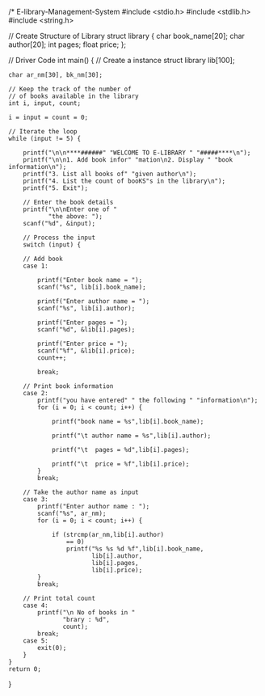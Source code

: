 /* E-library-Management-System
#include <stdio.h>
#include <stdlib.h>
#include <string.h>
  
// Create Structure of Library
struct library {
    char book_name[20];
    char author[20];
    int pages;
    float price;
};
  
// Driver Code
int main()
{
    // Create a instance
    struct library lib[100];
  
    char ar_nm[30], bk_nm[30];
  
    // Keep the track of the number of
    // of books available in the library
    int i, input, count;
  
    i = input = count = 0;
  
    // Iterate the loop
    while (input != 5) {
  
        printf("\n\n****######" "WELCOME TO E-LIBRARY " "#####****\n");
        printf("\n\n1. Add book infor" "mation\n2. Display " "book information\n");
        printf("3. List all books of" "given author\n");
        printf("4. List the count of booKS"s in the library\n");
        printf("5. Exit");
  
        // Enter the book details
        printf("\n\nEnter one of "
               "the above: ");
        scanf("%d", &input);
  
        // Process the input
        switch (input) {
  
        // Add book
        case 1:
  
            printf("Enter book name = ");
            scanf("%s", lib[i].book_name);
  
            printf("Enter author name = ");
            scanf("%s", lib[i].author);
  
            printf("Enter pages = ");
            scanf("%d", &lib[i].pages);
  
            printf("Enter price = ");
            scanf("%f", &lib[i].price);
            count++;
  
            break;
  
        // Print book information
        case 2:
            printf("you have entered" " the following " "information\n");
            for (i = 0; i < count; i++) {
  
                printf("book name = %s",lib[i].book_name);
  
                printf("\t author name = %s",lib[i].author);
  
                printf("\t  pages = %d",lib[i].pages);
  
                printf("\t  price = %f",lib[i].price);
            }
            break;
  
        // Take the author name as input
        case 3:
            printf("Enter author name : ");
            scanf("%s", ar_nm);
            for (i = 0; i < count; i++) {
  
                if (strcmp(ar_nm,lib[i].author)
                    == 0)
                    printf("%s %s %d %f",lib[i].book_name,
                           lib[i].author,
                           lib[i].pages,
                           lib[i].price);
            }
            break;
  
        // Print total count
        case 4:
            printf("\n No of books in "
                   "brary : %d",
                   count);
            break;
        case 5:
            exit(0);
        }
    }
    return 0;
}
